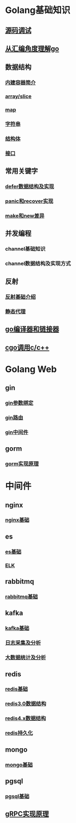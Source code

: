 # Golang基础知识
## [源码调试](./md/base/source/debug.md)
## [从汇编角度理解go](https://github.com/ymm135/TD4-4BIT-CPU/blob/master/go-asm.md) 

## 数据结构
### [内建容器简介](https://github.com/ymm135/go-coding/blob/main/docs/3_%E5%86%85%E5%BB%BA%E5%AE%B9%E5%99%A8.md)  
### [array/slice](md/base/array/array-slice.md)  
### [map](./md/base/map/map.md)
### [字符串](./md/base/string/string.md)  
### [结构体](md/base/object/struct.md)    
### [接口](md/base/object/interface.md)  

## 常用关键字  
### [defer数据结构及实现](md/base/keyword/defer.md)    
### [panic和recover实现](md/base/keyword/panic-and-recover.md)  
### [make和new差异](md/base/keyword/make-vs-new.md)   

## 并发编程
### channel基础知识
### channel数据结构及实现方式

## 反射
### [反射基础介绍](https://github.com/ymm135/go-coding/blob/main/lang/reflect/README.md)  
### [静态代理](md/base/reflect/static-proxy.md)

## [go编译器和链接器](https://github.com/ymm135/go-build)  
## [cgo调用c/c++](https://github.com/ymm135/go-coding/blob/main/lang/c_cpp/README.md)     


# Golang Web
## gin
### [gin参数绑定](./md/web/gin/gin-bind.md)  
### [gin路由](./md/web/gin/gin-router.md)    
### [gin中间件](./md/web/gin/gin-middleware.md)    

## gorm  
### [gorm实现原理]()  

# 中间件
## nginx
### [nginx基础](md/middleware/nginx/nginx-base.md)  

## es 
### [es基础](md/middleware/es/es-base.md)
### [ELK](md/middleware/es/elk.md)  

## rabbitmq
### [rabbitmq基础](md/middleware/rabbitmq/rabbitmq-bases.md)

## kafka  
### [kafka基础](md/middleware/kafka/kafka-base.md)  
### [日志采集及分析](md/middleware/kafka/kafka-log.md)  
### [大数据统计及分析](md/middleware/kafka/kafka-bigdata.md)   

## redis
### [redis基础](md/middleware/redis/redis-base.md)
### [redis3.0数据结构](./md/middleware/redis/redis-data-structure.md)  
### [redis4.x数据结构](./md/middleware/redis/redis4-data-structure.md)
### [redis持久化](./md/middleware/redis/redis-db.md)  

## mongo  
### [mongo基础](md/middleware/mongo/mongo-base.md)  

## pgsql
### [pgsql基础](md/middleware/pgsql/pgsql-base.md)  

## [gRPC实现原理](https://github.com/ymm135/go-coding/blob/main/lang/rpc/grpc/README.md)   
